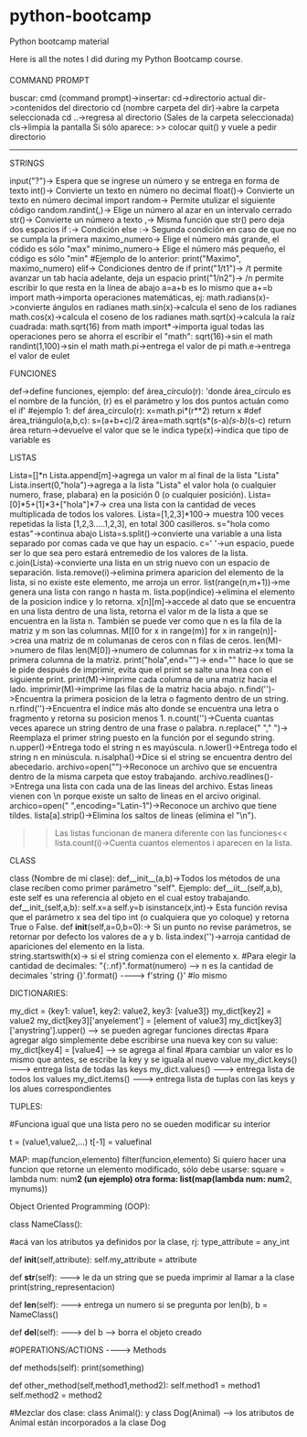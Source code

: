
# python-bootcamp
Python bootcamp material


Here is all the notes I did during my Python Bootcamp course. 


#### 

COMMAND PROMPT

buscar: cmd (command prompt)->insertar:
cd->directorio actual
dir->contenidos del directorio
cd (nombre carpeta del dir)->abre la carpeta seleccionada
cd ..->regresa al directorio (Sales de la carpeta seleccionada)
cls->limpia la pantalla
Si sólo aparece: >>
colocar quit() y vuele a pedir directorio

---------------------------------------------------------------------------

STRINGS 

input("?")-> Espera que se ingrese un número y se entrega en forma de texto
int()-> Convierte un texto en número no decimal
float()-> Convierte un texto en número decimal
import random-> Permite utulizar el siguiente código
random.randint(,)-> Elige un número al azar en un intervalo cerrado
str()-> Convierte un número a texto
,-> Misma función que str() pero deja dos espacios
if :-> Condición
else :-> Segunda condición en caso de que no se cumpla la primera
maximo_numero-> Elige el número más grande, el códido es sólo "max"
minimo_numero-> Elige el número más pequeño, el código es sólo "min"
#Ejemplo de lo anterior: print("Maximo", maximo_numero)
elif-> Condiciones dentro de if
print("1/t1")-> /t permite avanzar un tab hacia adelante, deja un espacio
print("1/n2")-> /n permite escribir lo que resta en la línea de abajo 
a=a+b es lo mismo que a+=b
import math->importa operaciones matemáticas, ej:
math.radians(x)->convierte ángulos en radianes
math.sin(x)->calcula el seno de los radianes
math.cos(x)->calcula el coseno de los radianes
math.sqrt(x)->calcula la raíz cuadrada: math.sqrt(16)
from math import*->importa igual todas las operaciones pero se ahorra el escribir el "math":
sqrt(16)->sin el math
randint(1,100)->sin el math
math.pi->entrega el valor de pi
math.e->entrega el valor de eulet

FUNCIONES

def->define funciones, ejemplo: def área_círculo(r): 'donde área_círculo es el nombre de la función, (r) es el parámetro y los dos puntos actuán como el if'
#ejemplo 1:
def área_circulo(r):
    x=math.pi*(r**2)
    return x
#def área_triángulo(a,b,c):
     s=(a+b+c)/2
     área=math.sqrt(s*(s-a)*(s-b)*(s-c)
     return área
return->devuelve el valor que se le indica
type(x)->indica que tipo de variable es

LISTAS

Lista=[]*n
Lista.append[m]->agrega un valor m al final de la lista "Lista"
Lista.insert(0,"hola")->agrega a la lista "Lista" el valor hola (o cualquier numero, frase, plabara) en la posición 0 (o cualquier posición).
Lista=[0]*5+[1]*3+["hola"]*7-> crea una lista con la cantidad de veces multiplicada de todos los valores.
Lista=[1,2,3]*100-> muestra 100 veces repetidas la lista [1,2,3.....1,2,3], en total 300 casilleros.
s="hola como estas"->continua abajo
Lista=s.split()->convierte una variable a una lista separado por comas cada ve que hay un espacio.
c=' '->un espacio, puede ser lo que sea pero estará entremedio de los valores de la lista.
c.join(Lista)->convierte una lista en un strig nuevo con un espacio de separación. 
lista.remove(i)->elimina primera aparicion del elemento de la lista, si no existe este elemento, me arroja un error.
list(range(n,m+1))->me genera una lista con rango n hasta m.
lista.pop(indice)->elimina el elemento de la posicion indice y lo retorna.
x[n][m]->accede al dato que se encuentra en una lista dentro de una lista, retorna el valor m de la lista a que se encuentra en la lista n. 
También se puede ver como que n es la fila de la matriz y m son las columnas.
M[[0 for x in range(m)] for x in range(n)]->crea una matriz de m columanas de ceros con n filas de ceros.
len(M)->numero de filas
len(M[0])->numero de columnas 
for x in matriz->x toma la primera columna de la matriz.
print("hola",end="")-> end="" hace lo que se le pide después de imprimir, evita que el print se salte una lnea con el siguiente print.
print(M)->imprime cada columna de una matriz hacia el lado.
imprimir(M)->imprime las filas de la matriz hacia abajo.
n.find('')->Encuentra la primera posicion de la letra o fagmento dentro de un string.
n.rfind('')->Encuentra el índice más alto donde se encuentra una letra o fragmento y retorna su posicion menos 1.
n.count('')->Cuenta cuantas veces aparece un string dentro de una frase o palabra.
n.replace(" "," ")-> Reemplaza el primer string puesto en la función por el segundo string.
n.upper()->Entrega todo el string n es mayúscula.
n.lower()->Entrega todo el string n en minúscula.
n.isalpha()->Dice si el string se encuentra dentro del abecedario.
archivo=open("")->Reconoce un archivo que se encuentra dentro de la misma carpeta que estoy trabajando.
archivo.readlines()->Entrega una lista con cada una de las lineas del archivo. Estas lineas vienen con \n porque existe un salto de lineas en el arcivo original.
archico=open(" ",encoding="Latin-1")->Reconoce un archivo que tiene tildes.
lista[a].strip()->Elimina los saltos de lineas (elimina el "\n").
>>Las listas funcionan de manera diferente con las funciones<<
lista.count(i)->Cuenta cuantos elementos i aparecen en la lista.

CLASS

class (Nombre de mi clase):
def__init__(a,b)->Todos los métodos de una clase reciben como primer parámetro "self". Ejemplo: def__iit__(self,a,b), 
este self es una referencia al objeto en el cual estoy trabajando.
def__init_(self,a,b):
    self.x=a
    self.y=b
isinstance(x,int)-> Esta función revisa que el parámetro x sea del tipo int (o cualquiera que yo coloque) y retorna True o False.
def __init__(self,a=0,b=0):-> Si un punto no revise parámetros, se retornar por defecto los valores de a y b.
lista.index('')->arroja cantidad de apariciones del elemento en la lista.                         
string.startswith(x)-> si el string comienza con el elemento x.
#Para elegir la cantidad de decimales:
"{:.nf}".format(numero)  --> n es la cantidad de decimales
'string {}'.format() ----> f'string {}'  #lo mismo

DICTIONARIES:

my_dict = {key1: value1, key2: value2, key3: [value3]}
my_dict[key2] = value2
my_dict[key3]['anyelement'] = [element of value3]
my_dict[key3]['anystring'].upper() --> se pueden agregar funciones directas
#para agregar algo simplemente debe escribirse una nueva key con su value: my_dict[key4] = [value4] --> se agrega al final
#para cambiar un valor es lo mismo que antes, se escribe la key y se iguala al nuevo value
my_dict.keys()  ---> entrega lista de todas las keys
my_dict.values() ---> entrega lista de todos los values
my_dict.items() ---> entrega lista de tuplas con las keys y los alues correspondientes

TUPLES:

#Funciona igual que una lista pero no se oueden modificar su interior

t = (value1,value2,...)
t[-1] = valuefinal

MAP:
map(funcion,elemento)
filter(funcion,elemento)
Si quiero  hacer una funcion que retorne un elemento modificado, sólo debe usarse:
square = lambda num: num**2  (un ejemplo)
otra forma: list(map(lambda num: num**2, mynums))

Object Oriented Programming (OOP):

class NameClass():
      
   #acá van los atributos ya definidos por la clase, rj:
   type_attribute = any_int

   def __init__(self,attribute):
           self.my_attribute = attribute

   def __str__(self):  ---> le da un string que se pueda imprimir al llamar a la clase
      print(string_representacion)
 
   def __len__(self):  ---> entrega un numero si se pregunta por len(b), b = NameClass()

   def __del__(self): ---> del b --> borra el objeto creado

   #OPERATIONS/ACTIONS ----> Methods
   
   def methods(self):
      print(something)

   def other_method(self,method1,method2):
       self.method1 = method1
       self.method2 = method2

#Mezclar dos clase: class Animal():  y class Dog(Animal)  --> los atributos de Animal están incorporados a la clase Dog
